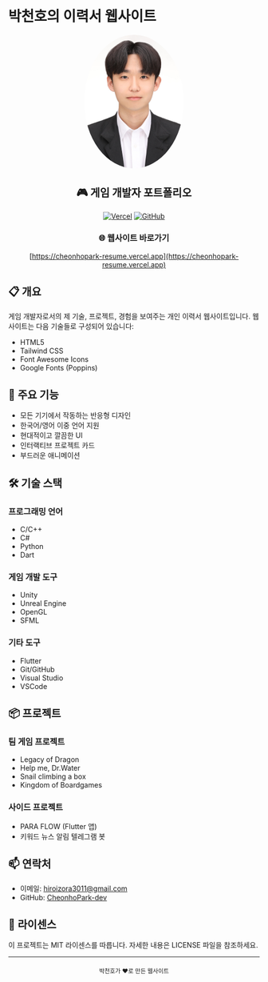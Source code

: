 # 박천호의 이력서 웹사이트

<div align="center">
  <img src="resources/Cheonho_Park_Image.jpg" alt="박천호" width="200" style="border-radius: 50%;"/>
  
  ## 🎮 게임 개발자 포트폴리오
  
  [![Vercel](https://img.shields.io/badge/vercel-%23000000.svg?style=for-the-badge&logo=vercel&logoColor=white)](https://cheonhopark-resume.vercel.app)
  [![GitHub](https://img.shields.io/badge/github-%23121011.svg?style=for-the-badge&logo=github&logoColor=white)](https://github.com/CheonhoPark-dev)
  
  ### 🌐 웹사이트 바로가기
  [https://cheonhopark-resume.vercel.app](https://cheonhopark-resume.vercel.app)
</div>

## 📋 개요

게임 개발자로서의 제 기술, 프로젝트, 경험을 보여주는 개인 이력서 웹사이트입니다. 웹사이트는 다음 기술들로 구성되어 있습니다:

- HTML5
- Tailwind CSS
- Font Awesome Icons
- Google Fonts (Poppins)

## 🚀 주요 기능

- 모든 기기에서 작동하는 반응형 디자인
- 한국어/영어 이중 언어 지원
- 현대적이고 깔끔한 UI
- 인터랙티브 프로젝트 카드
- 부드러운 애니메이션

## 🛠️ 기술 스택

### 프로그래밍 언어
- C/C++
- C#
- Python
- Dart

### 게임 개발 도구
- Unity
- Unreal Engine
- OpenGL
- SFML

### 기타 도구
- Flutter
- Git/GitHub
- Visual Studio
- VSCode

## 📦 프로젝트

### 팀 게임 프로젝트
- Legacy of Dragon
- Help me, Dr.Water
- Snail climbing a box
- Kingdom of Boardgames

### 사이드 프로젝트
- PARA FLOW (Flutter 앱)
- 키워드 뉴스 알림 텔레그램 봇

## 📫 연락처

- 이메일: hiroizora3011@gmail.com
- GitHub: [CheonhoPark-dev](https://github.com/CheonhoPark-dev)

## 📄 라이센스

이 프로젝트는 MIT 라이센스를 따릅니다. 자세한 내용은 LICENSE 파일을 참조하세요.

---

<div align="center">
  <sub>박천호가 ❤️로 만든 웹사이트</sub>
</div> 
